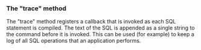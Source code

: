 ### The "trace" method


The "trace" method registers a callback that is invoked as each SQL
statement is compiled. The text of the SQL is appended as a single string
to the command before it is invoked. This can be used (for example) to
keep a log of all SQL operations that an application performs.




